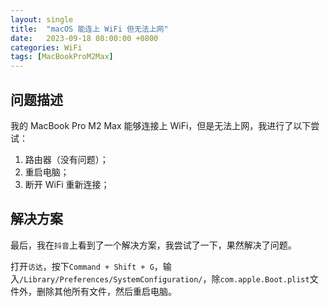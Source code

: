 ```yaml
---
layout: single
title:  "macOS 能连上 WiFi 但无法上网"
date:   2023-09-18 08:00:00 +0800
categories: WiFi
tags: [MacBookProM2Max]
---
```


## 问题描述
我的 MacBook Pro M2 Max 能够连接上 WiFi，但是无法上网，我进行了以下尝试：
1. 路由器（没有问题）；
2. 重启电脑；
3. 断开 WiFi 重新连接；

## 解决方案
最后，我在`抖音`上看到了一个解决方案，我尝试了一下，果然解决了问题。

打开`访达`，按下`Command + Shift + G`，输入`/Library/Preferences/SystemConfiguration/`，除`com.apple.Boot.plist`文件外，删除其他所有文件，然后重启电脑。
